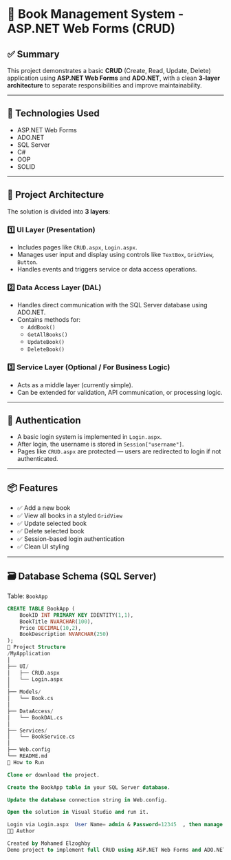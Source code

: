 # 📘 Book Management System - ASP.NET Web Forms (CRUD)

## ✅ Summary

This project demonstrates a basic **CRUD** (Create, Read, Update, Delete) application using **ASP.NET Web Forms** and **ADO.NET**, with a clean **3-layer architecture** to separate responsibilities and improve maintainability.

---

## 🔧 Technologies Used

- ASP.NET Web Forms  
- ADO.NET  
- SQL Server  
- C#
- OOP
- SOLID

---

## 🧱 Project Architecture

The solution is divided into **3 layers**:

### 1️⃣ UI Layer (Presentation)
- Includes pages like `CRUD.aspx`, `Login.aspx`.
- Manages user input and display using controls like `TextBox`, `GridView`, `Button`.
- Handles events and triggers service or data access operations.

### 2️⃣ Data Access Layer (DAL)
- Handles direct communication with the SQL Server database using ADO.NET.
- Contains methods for:
  - `AddBook()`
  - `GetAllBooks()`
  - `UpdateBook()`
  - `DeleteBook()`

### 3️⃣ Service Layer (Optional / For Business Logic)
- Acts as a middle layer (currently simple).
- Can be extended for validation, API communication, or processing logic.

---

## 🔐 Authentication

- A basic login system is implemented in `Login.aspx`.
- After login, the username is stored in `Session["username"]`.
- Pages like `CRUD.aspx` are protected — users are redirected to login if not authenticated.

---

## 📦 Features

- ✅ Add a new book  
- ✅ View all books in a styled `GridView`  
- ✅ Update selected book  
- ✅ Delete selected book  
- ✅ Session-based login authentication  
- ✅ Clean UI styling  

---

## 🗃️ Database Schema (SQL Server)

Table: `BookApp`

```sql
CREATE TABLE BookApp (
    BookID INT PRIMARY KEY IDENTITY(1,1),
    BookTitle NVARCHAR(100),
    Price DECIMAL(10,2),
    BookDescription NVARCHAR(250)
);
📁 Project Structure
/MyApplication
│
├── UI/
│   ├── CRUD.aspx
│   └── Login.aspx
│
├── Models/
│   └── Book.cs
│
├── DataAccess/
│   └── BookDAL.cs
│
├── Services/
│   └── BookService.cs
│
├── Web.config
└── README.md
🚀 How to Run

Clone or download the project.

Create the BookApp table in your SQL Server database.

Update the database connection string in Web.config.

Open the solution in Visual Studio and run it.

Login via Login.aspx  User Name= admin & Password=12345  , then manage books via CRUD.aspx.
👨‍💻 Author

Created by Mohamed Elzoghby
Demo project to implement full CRUD using ASP.NET Web Forms and ADO.NET in a layered architecture.

